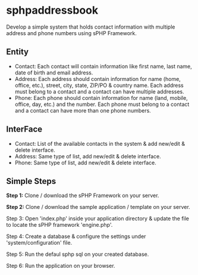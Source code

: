 # sphpaddressbook

Develop a simple system that holds contact information with multiple address and phone numbers using sPHP Framework.

## Entity

* Contact: Each contact will contain information like first name, last name, date of birth and email address.
* Address: Each address should contain information for name (home, office, etc.), street, city, state, ZIP/PO & country name. Each address must belong to a contact and a contact can have multiple addresses.
* Phone: Each phone should contain information for name (land, mobile, office, day, etc.) and the number. Each phone must belong to a contact and a contact can have more than one phone numbers.

## InterFace

* Contact: List of the available contacts in the system & add new/edit & delete interface.
* Address: Same type of list, add new/edit & delete interface.
* Phone: Same type of list, add new/edit & delete interface.

## Simple Steps

**Step 1:** Clone / download the sPHP Framework on your server.

**Step 2:** Clone / download the sample application / template on your server.

Step 3: Open 'index.php' inside your application directory & update the file to locate the sPHP framework 'engine.php'.

Step 4: Create a database & configure the settings under 'system/configuration' file.

Step 5: Run the defaul sphp sql on your created database.

Step 6: Run the application on your browser.
